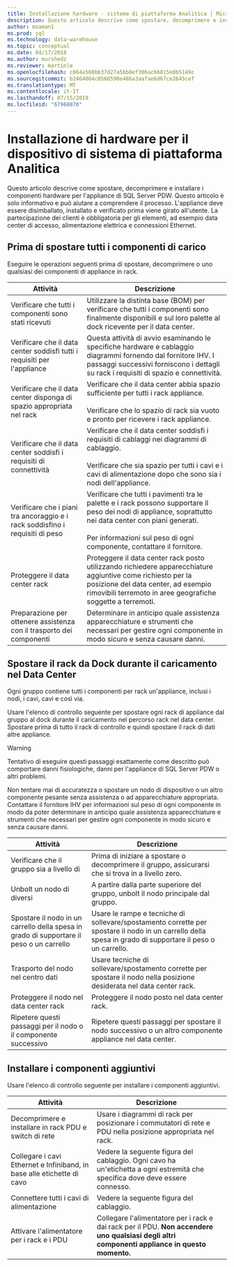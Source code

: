 ```yaml
---
title: Installazione hardware - sistema di piattaforma Analitica | Microsoft Docs
description: Questo articolo descrive come spostare, decomprimere e installare i componenti hardware per l'appliance di SQL Server PDW. Questo articolo è solo informativo e può aiutare a comprendere il processo. L'appliance deve essere disimballato, installato e verificato prima viene girato all'utente. La partecipazione dei clienti è obbligatoria per gli elementi, ad esempio data center di accesso, alimentazione elettrica e connessioni Ethernet.
author: mzaman1
ms.prod: sql
ms.technology: data-warehouse
ms.topic: conceptual
ms.date: 04/17/2018
ms.author: murshedz
ms.reviewer: martinle
ms.openlocfilehash: c864a560bb37d27a5bb8ef306ac66815e8b5149c
ms.sourcegitcommit: b2464064c0566590e486a3aafae6d67ce2645cef
ms.translationtype: MT
ms.contentlocale: it-IT
ms.lasthandoff: 07/15/2019
ms.locfileid: "67960870"
---
```

# <a name="hardware-installation-for-analytics-platform-system-appliance"></a>Installazione di hardware per il dispositivo di sistema di piattaforma Analitica
Questo articolo descrive come spostare, decomprimere e installare i componenti hardware per l'appliance di SQL Server PDW. Questo articolo è solo informativo e può aiutare a comprendere il processo. L'appliance deve essere disimballato, installato e verificato prima viene girato all'utente. La partecipazione dei clienti è obbligatoria per gli elementi, ad esempio data center di accesso, alimentazione elettrica e connessioni Ethernet.  
  
## <a name="BeforeMoving"></a>Prima di spostare tutti i componenti di carico  
Eseguire le operazioni seguenti prima di spostare, decomprimere o uno qualsiasi dei componenti di appliance in rack.  
  
|Attività|Descrizione|  
|--------|---------------|  
|Verificare che tutti i componenti sono stati ricevuti|Utilizzare la distinta base (BOM) per verificare che tutti i componenti sono finalmente disponibili e sul loro palette al dock ricevente per il data center.|  
|Verificare che il data center soddisfi tutti i requisiti per l'appliance|Questa attività di avvio esaminando le specifiche hardware e cablaggio diagrammi fornendo dal fornitore IHV. I passaggi successivi forniscono i dettagli su rack i requisiti di spazio e connettività.|  
|Verificare che il data center disponga di spazio appropriata nel rack|Verificare che il data center abbia spazio sufficiente per tutti i rack appliance.<br /><br />Verificare che lo spazio di rack sia vuoto e pronto per ricevere i rack appliance.|  
|Verificare che il data center soddisfi i requisiti di connettività|Verificare che il data center soddisfi i requisiti di cablaggi nei diagrammi di cablaggio.<br /><br />Verificare che sia spazio per tutti i cavi e i cavi di alimentazione dopo che sono sia i nodi dell'appliance.|  
|Verificare che i piani tra ancoraggio e i rack soddisfino i requisiti di peso|Verificare che tutti i pavimenti tra le palette e i rack possono supportare il peso dei nodi di appliance, soprattutto nei data center con piani generati.<br /><br />Per informazioni sul peso di ogni componente, contattare il fornitore.|  
|Proteggere il data center rack|Proteggere il data center rack posto utilizzando richiedere apparecchiature aggiuntive come richiesto per la posizione del data center, ad esempio rimovibili terremoto in aree geografiche soggette a terremoti.|  
|Preparazione per ottenere assistenza con il trasporto dei componenti|Determinare in anticipo quale assistenza apparecchiature e strumenti che necessari per gestire ogni componente in modo sicuro e senza causare danni.|  
  
## <a name="Moving"></a>Spostare il rack da Dock durante il caricamento nel Data Center  
Ogni gruppo contiene tutti i componenti per rack un'appliance, inclusi i nodi, i cavi, cavi e così via.  
  
Usare l'elenco di controllo seguente per spostare ogni rack di appliance dal gruppo al dock durante il caricamento nel percorso rack nel data center. Spostare prima di tutto il rack di controllo e quindi spostare il rack di dati altre appliance.  
  
> [!WARNING]  
> Tentativo di eseguire questi passaggi esattamente come descritto può comportare danni fisiologiche, danni per l'appliance di SQL Server PDW o altri problemi.  
>   
> Non tentare mai di accuratezza o spostare un nodo di dispositivo o un altro componente pesante senza assistenza o ad apparecchiature appropriata. Contattare il fornitore IHV per informazioni sul peso di ogni componente in modo da poter determinare in anticipo quale assistenza apparecchiature e strumenti che necessari per gestire ogni componente in modo sicuro e senza causare danni.  
  
|Attività|Descrizione|  
|--------|---------------|  
|Verificare che il gruppo sia a livello di|Prima di iniziare a spostare o decomprimere il gruppo, assicurarsi che si trova in a livello zero.|  
|Unbolt un nodo di diversi|A partire dalla parte superiore del gruppo, unbolt il nodo principale dal gruppo.|  
|Spostare il nodo in un carrello della spesa in grado di supportare il peso o un carrello|Usare le rampe e tecniche di sollevare/spostamento corrette per spostare il nodo in un carrello della spesa in grado di supportare il peso o un carrello.|  
|Trasporto del nodo nel centro dati|Usare tecniche di sollevare/spostamento corrette per spostare il nodo nella posizione desiderata nel data center rack.|  
|Proteggere il nodo nel data center rack|Proteggere il nodo posto nel data center rack.|  
|Ripetere questi passaggi per il nodo o il componente successivo|Ripetere questi passaggi per spostare il nodo successivo o un altro componente appliance nel data center.|  
  
## <a name="AfterMoving"></a>Installare i componenti aggiuntivi  
Usare l'elenco di controllo seguente per installare i componenti aggiuntivi.  
  
|Attività|Descrizione||  
|--------|---------------|-|  
|Decomprimere e installare in rack PDU e switch di rete|Usare i diagrammi di rack per posizionare i commutatori di rete e PDU nella posizione appropriata nel rack.||  
|Collegare i cavi Ethernet e Infiniband, in base alle etichette di cavo|Vedere la seguente figura del cablaggio. Ogni cavo ha un'etichetta a ogni estremità che specifica dove deve essere connesso.||  
|Connettere tutti i cavi di alimentazione|Vedere la seguente figura del cablaggio.||  
|Attivare l'alimentatore per i rack e i PDU|Collegare l'alimentatore per i rack e dai rack per il PDU. **Non accendere uno qualsiasi degli altri componenti appliance in questo momento.**||  
  
<!-- MISSING LINKS ## See Also  
[Common Metadata Query Examples &#40;SQL Server PDW&#41;](../sqlpdw/common-metadata-query-examples-sql-server-pdw.md)  -->  
  
